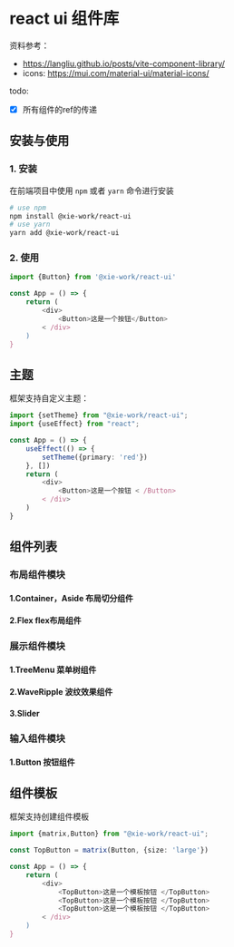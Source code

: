 # react ui 组件库
资料参考：
- https://langliu.github.io/posts/vite-component-library/
- icons: https://mui.com/material-ui/material-icons/

todo:
- [x] 所有组件的ref的传递

## 安装与使用

### 1. 安装
在前端项目中使用 `npm` 或者 `yarn` 命令进行安装
```bash
# use npm
npm install @xie-work/react-ui
# use yarn
yarn add @xie-work/react-ui
```

### 2. 使用
```typescript
import {Button} from '@xie-work/react-ui'

const App = () => {
    return (
        <div>
            <Button>这是一个按钮</Button>
        < /div>
    )
}
```


## 主题

框架支持自定义主题：
```typescript
import {setTheme} from "@xie-work/react-ui";
import {useEffect} from "react";

const App = () => {
    useEffect(() => {
        setTheme({primary: 'red'})
    }, [])
    return (
        <div>
            <Button>这是一个按钮 < /Button>
        < /div>
    )
}
```

## 组件列表

### 布局组件模块

#### 1.Container，Aside 布局切分组件

#### 2.Flex flex布局组件

### 展示组件模块

#### 1.TreeMenu 菜单树组件

#### 2.WaveRipple 波纹效果组件

#### 3.Slider

### 输入组件模块

#### 1.Button 按钮组件

## 组件模板
框架支持创建组件模板

```typescript
import {matrix,Button} from "@xie-work/react-ui";

const TopButton = matrix(Button, {size: 'large'})

const App = () => {
    return (
        <div>
            <TopButton>这是一个模板按钮 </TopButton>
            <TopButton>这是一个模板按钮 </TopButton>
            <TopButton>这是一个模板按钮 </TopButton>
        < /div>
    )
}
```

